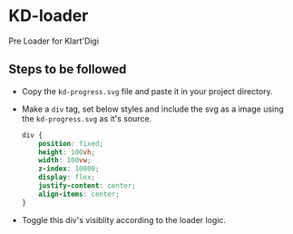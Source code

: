 # KD-loader
Pre Loader for Klart'Digi

## Steps to be followed
- Copy the `kd-progress.svg` file and paste it in your project directory.
- Make a `div` tag, set below styles and include the svg as a image using the `kd-progress.svg` as it's source.

    ```css
    div {
        position: fixed;
        height: 100vh;
        width: 100vw;
        z-index: 10000;
        display: flex;
        justify-content: center;
        align-items: center;
    }
    ```
- Toggle this div's visiblity according to the loader logic. 